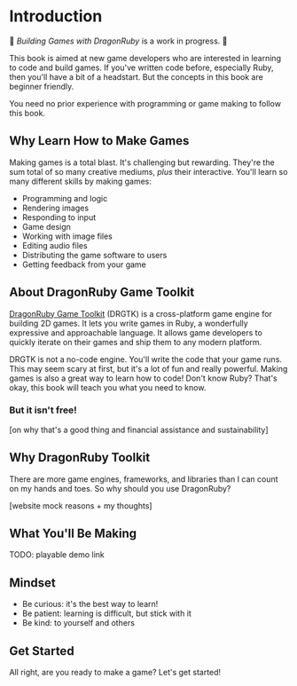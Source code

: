 # Introduction

🚧 _Building Games with DragonRuby_ is a work in progress. 🚧

This book is aimed at new game developers who are interested in learning to code and build games. If you've written code before, especially Ruby, then you'll have a bit of a headstart. But the concepts in this book are beginner friendly.

You need no prior experience with programming or game making to follow this book.

## Why Learn How to Make Games

Making games is a total blast. It's challenging but rewarding. They're the sum total of so many creative mediums, _plus_ their interactive. You'll learn so many different skills by making games:

- Programming and logic
- Rendering images
- Responding to input
- Game design
- Working with image files
- Editing audio files
- Distributing the game software to users
- Getting feedback from your game

## About DragonRuby Game Toolkit

[DragonRuby Game Toolkit](https://dragonruby.org/toolkit/game) (DRGTK) is a cross-platform game engine for building 2D games. It lets you write games in Ruby, a wonderfully expressive and approachable language. It allows game developers to quickly iterate on their games and ship them to any modern platform.

DRGTK is not a no-code engine. You'll write the code that your game runs. This may seem scary at first, but it's a lot of fun and really powerful. Making games is also a great way to learn how to code! Don't know Ruby? That's okay, this book will teach you what you need to know.

### But it isn't free!

[on why that's a good thing and financial assistance and sustainability]

## Why DragonRuby Toolkit

There are more game engines, frameworks, and libraries than I can count on my hands and toes. So why should you use DragonRuby? 

[website mock reasons + my thoughts]

## What You'll Be Making

TODO: playable demo link

## Mindset

- Be curious: it's the best way to learn!
- Be patient: learning is difficult, but stick with it
- Be kind: to yourself and others

## Get Started

All right, are you ready to make a game? Let's get started!

